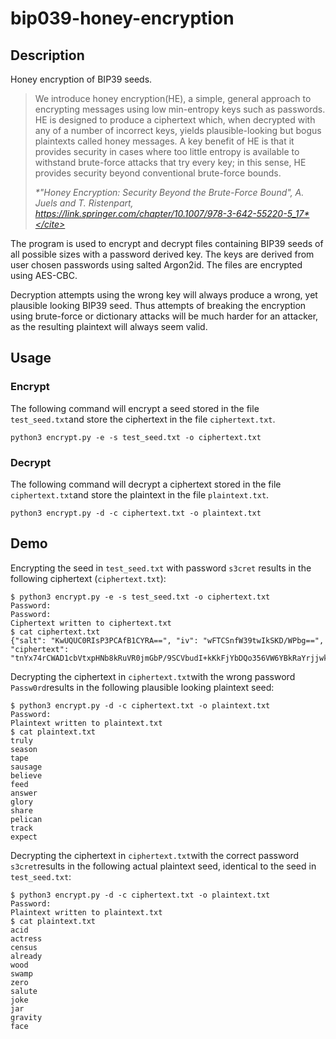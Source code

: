 # bip039-honey-encryption

## Description
Honey encryption of BIP39 seeds. 

> We introduce honey encryption(HE), a simple, general approach to encrypting messages using low min-entropy keys such as passwords. HE is designed to produce a ciphertext which, when decrypted with any of a number of incorrect keys, yields plausible-looking but bogus plaintexts called honey messages. A key benefit of HE is that it provides security in cases where too little entropy  is available to withstand brute-force attacks that try every key;  in this sense,  HE  provides  security  beyond  conventional  brute-force  bounds. 
> 
> <cite>*"Honey Encryption: Security Beyond the Brute-Force Bound", A. Juels and T. Ristenpart, https://link.springer.com/chapter/10.1007/978-3-642-55220-5_17*</cite>

The program is used to encrypt and decrypt files containing BIP39 seeds of all possible sizes with a password derived key. The keys are derived from user chosen passwords using salted Argon2id. The files are encrypted using AES-CBC.

Decryption attempts using the wrong key will always produce a wrong, yet plausible looking BIP39 seed. Thus attempts of breaking the encryption using brute-force or dictionary attacks will be much harder for an attacker, as the resulting plaintext will always seem valid.

## Usage
### Encrypt
The following command will encrypt a seed stored in the file `test_seed.txt`and store the ciphertext in the file `ciphertext.txt`.

`python3 encrypt.py -e -s test_seed.txt -o ciphertext.txt`



### Decrypt
The following command will decrypt a ciphertext stored in the file `ciphertext.txt`and store the plaintext in the file `plaintext.txt`.

`python3 encrypt.py -d -c ciphertext.txt -o plaintext.txt` 


## Demo
Encrypting the seed in `test_seed.txt` with password `s3cret` results in the following ciphertext (`ciphertext.txt`):
```
$ python3 encrypt.py -e -s test_seed.txt -o ciphertext.txt
Password:
Password:
Ciphertext written to ciphertext.txt
$ cat ciphertext.txt
{"salt": "KwUQUC0RIsP3PCAfB1CYRA==", "iv": "wFTCSnfW39twIkSKD/WPbg==", "ciphertext": "tnYx74rCWAD1cbVtxpHNb8kRuVR0jmGbP/9SCVbudI+kKkFjYbDQo356VW6YBkRaYrjjwk/5Q5J2a/ccvzecRSsLNACT55LenUuPEv7C9eJe+ZV8qDoLURIt37rrlDmUiGjq+aHZsIzAMuQY3M0Ze4GzWLJeX9jX4Rgu1of/Se54FzyzwZ5FsN9eRvx96PI6YG4d3r9HPDvq3+sE2WvMtjJk/bzyklLxRclToN9eLovNxVqki/UphBrq8B4Sc19P"}
```

Decrypting the ciphertext in `ciphertext.txt`with the wrong password `Passw0rd`results in the following plausible looking plaintext seed:
```
$ python3 encrypt.py -d -c ciphertext.txt -o plaintext.txt
Password:
Plaintext written to plaintext.txt
$ cat plaintext.txt
truly
season
tape
sausage
believe
feed
answer
glory
share
pelican
track
expect
```

Decrypting the ciphertext in `ciphertext.txt`with the correct password `s3cret`results in the following actual plaintext seed, identical to the seed in `test_seed.txt`:
```
$ python3 encrypt.py -d -c ciphertext.txt -o plaintext.txt
Password:
Plaintext written to plaintext.txt
$ cat plaintext.txt
acid
actress
census
already
wood
swamp
zero
salute
joke
jar
gravity
face
```
